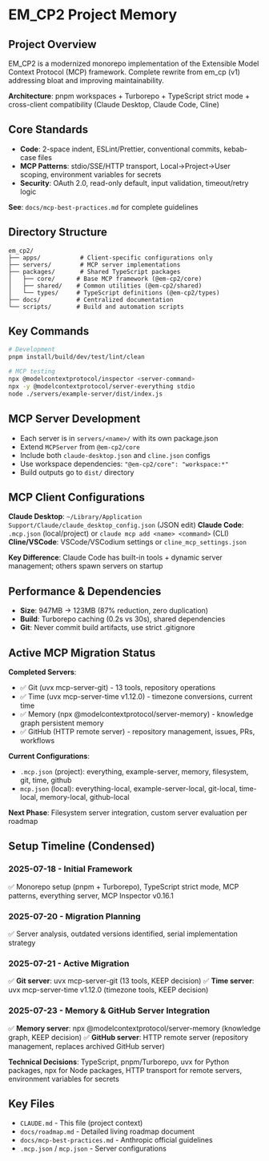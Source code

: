 # EM_CP2 Project Memory

## Project Overview
EM_CP2 is a modernized monorepo implementation of the Extensible Model Context Protocol (MCP) framework. Complete rewrite from em_cp (v1) addressing bloat and improving maintainability.

**Architecture**: pnpm workspaces + Turborepo + TypeScript strict mode + cross-client compatibility (Claude Desktop, Claude Code, Cline)

## Core Standards
- **Code**: 2-space indent, ESLint/Prettier, conventional commits, kebab-case files
- **MCP Patterns**: stdio/SSE/HTTP transport, Local→Project→User scoping, environment variables for secrets
- **Security**: OAuth 2.0, read-only default, input validation, timeout/retry logic

**See**: `docs/mcp-best-practices.md` for complete guidelines

## Directory Structure
```
em_cp2/
├── apps/           # Client-specific configurations only
├── servers/        # MCP server implementations
├── packages/       # Shared TypeScript packages
│   ├── core/      # Base MCP framework (@em-cp2/core)
│   ├── shared/    # Common utilities (@em-cp2/shared)
│   └── types/     # TypeScript definitions (@em-cp2/types)
├── docs/          # Centralized documentation
└── scripts/       # Build and automation scripts
```

## Key Commands
```bash
# Development
pnpm install/build/dev/test/lint/clean

# MCP testing
npx @modelcontextprotocol/inspector <server-command>
npx -y @modelcontextprotocol/server-everything stdio
node ./servers/example-server/dist/index.js
```

## MCP Server Development
- Each server is in `servers/<name>/` with its own package.json
- Extend `MCPServer` from `@em-cp2/core`
- Include both `claude-desktop.json` and `cline.json` configs
- Use workspace dependencies: `"@em-cp2/core": "workspace:*"`
- Build outputs go to `dist/` directory

## MCP Client Configurations

**Claude Desktop**: `~/Library/Application Support/Claude/claude_desktop_config.json` (JSON edit)
**Claude Code**: `.mcp.json` (local/project) or `claude mcp add <name> <command>` (CLI)  
**Cline/VSCode**: VSCode/VSCodium settings or `cline_mcp_settings.json`

**Key Difference**: Claude Code has built-in tools + dynamic server management; others spawn servers on startup

## Performance & Dependencies
- **Size**: 947MB → 123MB (87% reduction, zero duplication)
- **Build**: Turborepo caching (0.2s vs 30s), shared dependencies
- **Git**: Never commit build artifacts, use strict .gitignore

## Active MCP Migration Status

**Completed Servers**: 
- ✅ Git (uvx mcp-server-git) - 13 tools, repository operations
- ✅ Time (uvx mcp-server-time v1.12.0) - timezone conversions, current time
- ✅ Memory (npx @modelcontextprotocol/server-memory) - knowledge graph persistent memory
- ✅ GitHub (HTTP remote server) - repository management, issues, PRs, workflows

**Current Configurations**:
- `.mcp.json` (project): everything, example-server, memory, filesystem, git, time, github
- `mcp.json` (local): everything-local, example-server-local, git-local, time-local, memory-local, github-local

**Next Phase**: Filesystem server integration, custom server evaluation per roadmap

## Setup Timeline (Condensed)

### 2025-07-18 - Initial Framework
✅ Monorepo setup (pnpm + Turborepo), TypeScript strict mode, MCP patterns, everything server, MCP Inspector v0.16.1

### 2025-07-20 - Migration Planning  
✅ Server analysis, outdated versions identified, serial implementation strategy

### 2025-07-21 - Active Migration
✅ **Git server**: uvx mcp-server-git (13 tools, KEEP decision)
✅ **Time server**: uvx mcp-server-time v1.12.0 (timezone tools, KEEP decision)

### 2025-07-23 - Memory & GitHub Server Integration
✅ **Memory server**: npx @modelcontextprotocol/server-memory (knowledge graph, KEEP decision)
✅ **GitHub server**: HTTP remote server (repository management, replaces archived GitHub server)

**Technical Decisions**: TypeScript, pnpm/Turborepo, uvx for Python packages, npx for Node packages, HTTP transport for remote servers, environment variables for secrets

## Key Files
- `CLAUDE.md` - This file (project context)
- `docs/roadmap.md` - Detailed living roadmap document
- `docs/mcp-best-practices.md` - Anthropic official guidelines
- `.mcp.json` / `mcp.json` - Server configurations